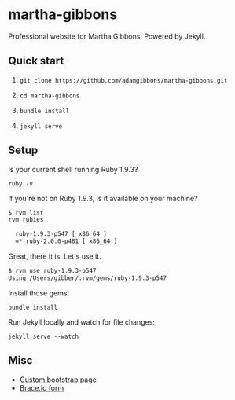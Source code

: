 martha-gibbons
==============
Professional website for Martha Gibbons.
Powered by Jekyll.

## Quick start

1. `git clone https://github.com/adamgibbons/martha-gibbons.git`

1. `cd martha-gibbons`

1. `bundle install`

1. `jekyll serve`

## Setup

Is your current shell running Ruby 1.9.3?

`ruby -v`

If you're not on Ruby 1.9.3, is it available on your machine?

```bash
$ rvm list
rvm rubies

  ruby-1.9.3-p547 [ x86_64 ]
  =* ruby-2.0.0-p481 [ x86_64 ]
```

Great, there it is. Let's use it.

```bash
$ rvm use ruby-1.9.3-p547
Using /Users/gibber/.rvm/gems/ruby-1.9.3-p547
```

Install those gems:

`bundle install`

Run Jekyll locally and watch for file changes:

`jekyll serve --watch`

## Misc
- [Custom bootstrap page](http://getbootstrap.com/customize/?id=cec7769bfb64134266b9)
- [Brace.io form](http://reloaderdraft.4o7a6dlzdg.brace.io/)